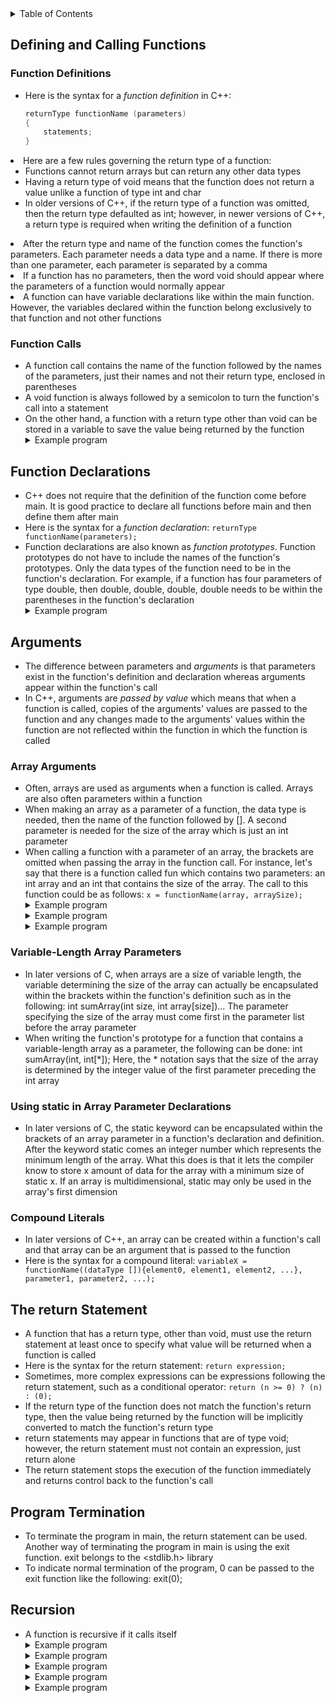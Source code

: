 <details>
<summary>Table of Contents</summary>
<ol>
  <li>
    <a href='#defining-and-calling-functions'>Defining and Calling Functions</a>
  </li> 
  <li>
    <a href='#function-declarations'>Function Declarations</a>
  </li> 
  <li>
    <a href='#arguments'>Arguments</a>
  </li> 
  <li>
    <a href='#the-return-statement'>The return Statement</a>
  </li> 
  <li>
    <a href='#program-termination'>Program Termination</a>
  </li> 
  <li>
    <a href='#recursion'>Recursion</a>
  </li> 
</ol>
</details>

## Defining and Calling Functions
### Function Definitions
<ul>
  <li>Here is the syntax for a <em>function definition</em> in C++:

```cpp
returnType functionName (parameters) 
{
    statements;
}
```
</li>
    </ul>    
  </li>
  <li>Here are a few rules governing the return type of a function:
    <ul>
      <li>Functions cannot return arrays but can return any other data types</li>
      <li>Having a return type of void means that the function does not return a value unlike a function of type int and char</li>
      <li>In older versions of C++, if the return type of a function was omitted, then the return type defaulted as int; however, in newer versions of C++, a return type is required when writing the definition of a function</li>    
    </ul>
  </li>   
  <li>After the return type and name of the function comes the function's parameters. Each parameter needs a data type and a name. If there is more than one parameter, each parameter is separated by a comma</li>
  <li>If a function has no parameters, then the word void should appear where the parameters of a function would normally appear</li> 
  <li>A function can have variable declarations like within the main function. However, the variables declared within the function belong exclusively to that function and not other functions</li>      
</ul>    

### Function Calls
<ul>
  <li>A function call contains the name of the function followed by the names of the parameters, just their names and not their return type, enclosed in parentheses</li>
  <li>A void function is always followed by a semicolon to turn the function's call into a statement</li>
  <li>On the other hand, a function with a return type other than void can be stored in a variable to save the value being returned by the function</li>
  <details>
    <summary>Example program</summary>

```cpp
#include <iostream>
using namespace std;
          
//isEven function definition which returns a boolean value indicating whether its parameter is even or not
bool isEven(int n)
{
    //conditional statement which checks if n is not even
    if (n % 2 == 0)
        return false;
    else
        return true;
}

int main()
{
    //variable declarations and initializations
    int input;
    bool isPrimeFlag = true;
    
    //getting number from the user
    cout << "Enter a number: ";
   cin >> input;
    
    //conditional statement which prints whether input is a even or not
    if (isEven(input))
        cout << input << " is even\n";
    else
        cout << input << " is not even\n";
    return 0;
}
```
  <ul>  
    <details>
      <summary>Output</summary>
        <pre>
          <code>
Enter a number: <u>3456345</u>
3456345 is even
          </code>
        </pre>  
      </details>
    </ul>  
  </details>     
</ul>    

## Function Declarations
<ul>
  <li>C++ does not require that the definition of the function come before main. It is good practice to declare all functions before main and then define them after main</li>
  <li>Here is the syntax for a <em>function declaration</em>: <code>returnType functionName(parameters);</code></li> 
  <li>Function declarations are also known as <em>function prototypes</em>. Function prototypes do not have to include the names of the function's prototypes. Only the data types of the function need to be in the function's declaration. For example, if a function has four parameters of type double, then double, double, double, double needs to be within the parentheses in the function's declaration</li>  
  <details>
    <summary>Example program</summary>

```cpp
#include <iostream>
using namespace std;

//function prototype for isEven function
bool isEven(int);

int main()
{
    //variable declarations and initializations
    int input;
    bool isPrimeFlag = true;

    //getting number from the user
    cout << "Enter a number: ";
    cin >> input;
    
    //conditional statement which prints whether input is a even or not
    if (isEven(input))
        cout << input << " is even\n";
    else
        cout << input " is not even\n";
    
    return 0;
}

//isEven function definition which returns a boolean value indicating whether its parameter is even or not
bool isEven(int n)
{
    //conditional statement which checks if n is not even
    if (n % 2 == 0)
        return false;
    else
        return true;
}
```
  <ul>
    <details>
      <summary>Output</summary>
        <pre>
          <code>
Enter a number: <u>3456345</u>
3456345 is even
          </code>
        </pre>  
      </details>
    </ul>  
  </details>  
</ul>    

## Arguments
<ul>
  <li>The difference between parameters and <em>arguments</em> is that parameters exist in the function's definition and declaration whereas arguments appear within the function's call</li>
  <li>In C++, arguments are <em>passed by value</em> which means that when a function is called, copies of the arguments' values are passed to the function and any changes made to the arguments' values within the function are not reflected within the function in which the function is called</li>
</ul>    

### Array Arguments
<ul>
  <li>Often, arrays are used as arguments when a function is called. Arrays are also often parameters within a function</li>
  <li>When making an array as a parameter of a function, the data type is needed, then the name of the function followed by []. A second parameter is needed for the size of the array which is just an int parameter</li>  
  <li>When calling a function with a parameter of an array, the brackets are omitted when passing the array in the function call. For instance, let's say that there is a function called fun which contains two parameters: an int array and an int that contains the size of the array. The call to this function could be as follows: <code>x = functionName(array, arraySize);</code></li>  
  <details>
    <summary>Example program</summary>

```cpp
//Write a function that reverses the elements of an integer array
//void reverse(int a[], int n)
```
<ul>   
  <details>
    <summary>Output</summary>

```cpp
//function definition for reverse
void reverse(int a[], int n)
{
    //for loop which reverses the elements of the array
    for (int i = 0, j = n - 1; i < j; i++, j--) 
    {
        temp = arr[i];
        arr[i] = arr[j];
        arr[j] = temp;
    }
}   
```
  </details>
  </ul>  
</details>
<details>
    <summary>Example program</summary>

```cpp
//Write a function that sorts the elements of an integer array a in non-decreasing order using selection sort. For example, if a contains the elements {2, 3, 6, 3, 5}, the function will sort the elements of the array so it contains {2, 3, 3, 5, 6}. The function has the following parameters: a is the integer array, n is the length of a. You are not allowed to use any other arrays except array a to solve this problem
//void my_sort(int a[], int n)
```
<ul>   
  <details>
    <summary>Output</summary>

```cpp
//function definition for my_sort which sorts the elements of an integer array a in non-decreasing order using selection sort
void my_sort(int a[], int n)
{
    int i, j;
    for (i = 0; i < n - 1; i++)
    {
        int smallest = i;
        for (j = i; j < n; j++)
        {
            if (a[j] < a[smallest])
                smallest = j;
        }

        int temp = a[smallest];
        a[smallest] = a[i];
        a[i] = temp;
    }
}
```
  </details>
  </ul>  
</details>
<details>
    <summary>Example program</summary>

```cpp
//Write a function that rotates an array of integers to the right by a given number of steps. For example, given an array {1, 2, 3, 4, 5} and k = 2, the array should become {4, 5, 1, 2, 3}
//void rotateArray(int arr[], int n, int k)
```
<ul>   
  <details>
    <summary>Output</summary>

```cpp
//function definition for rotateArray which rotates an array of integers to the right by a given number of steps
void rotateArray(int arr[], int n, int k)
{
    //variable declaration and initialization
    int temp[n];

    //for loop which moves the elements of the array to the right by k steps
    for (int i = 0, j = k; i < n; i++, j++)
    {
        if (j == n)
            j = 0;
        temp[j] = arr[i];
    }
} 
```
  </details>
  </ul>  
</details>
</ul>  

### Variable-Length Array Parameters
<ul>
  <li>In later versions of C, when arrays are a size of variable length, the variable determining the size of the array can actually be encapsulated within the brackets within the function's definition such as in the following: int sumArray(int size, int array[size])... The parameter specifying the size of the array must come first in the parameter list before the array parameter</li>  
  <li>When writing the function's prototype for a function that contains a variable-length array as a parameter, the following can be done: int sumArray(int, int[*]); Here, the * notation says that the size of the array is determined by the integer value of the first parameter preceding the int array</li>
</ul>  

### Using static in Array Parameter Declarations
<ul>
  <li>In later versions of C, the static keyword can be encapsulated within the brackets of an array parameter in a function's declaration and definition. After the keyword static comes an integer number which represents the minimum length of the array. What this does is that it lets the compiler know to store x amount of data for the array with a minimum size of static x. If an array is multidimensional, static may only be used in the array's first dimension</li>
</ul>    

### Compound Literals
<ul>
  <li>In later versions of C++, an array can be created within a function's call and that array can be an argument that is passed to the function</li>
  <li>Here is the syntax for a compound literal: <code>variableX = functionName((dataType []){element0, element1, element2, ...}, parameter1, parameter2, ...);</code></li>  
</ul>   

## The return Statement
<ul>
  <li>A function that has a return type, other than void, must use the return statement at least once to specify what value will be returned when a function is called</li>
  <li>Here is the syntax for the return statement: <code>return expression;</code></li>
  <li>Sometimes, more complex expressions can be expressions following the return statement, such as a conditional operator: <code>return (n >= 0) ? (n) : (0);</code></li>
  <li>If the return type of the function does not match the function's return type, then the value being returned by the function will be implicitly converted to match the function's return type</li> 
  <li>return statements may appear in functions that are of type void; however, the return statement must not contain an expression, just return alone</li>    
  <li>The return statement stops the execution of the function immediately and returns control back to the function's call</li>  
</ul>  

## Program Termination
<ul>
  <li>To terminate the program in main, the return statement can be used. Another way of terminating the program in main is using the exit function. exit belongs to the <a><</a>stdlib.h<a>></a> library</li>
  <li>To indicate normal termination of the program, 0 can be passed to the exit function like the following: exit(0);</li>  
</ul>    

## Recursion
<ul>
  <li>A function is recursive if it calls itself</li>
  <details>
    <summary>Example program</summary>

```cpp
#include <iostream>
using namespace std;

//function prototype for factorial
int factorial(int);

int main()
{
    //variable declaration and initialization
    int number;
    
    //getting user input for number variable
    cout << "Enter a number: ";
    cin >> number;
    
    //calling factorial function and printing result
    cout << number << "! is: " << factorial(number) << endl;
    
    return 0;
}

//recursive function to calculate factorial of a number
int factorial(int n)
{
    //conditional statement which checks if n is equal to 1
    if (n == 1)
        return n;
    
    //conditional statement which evaluates to true if n is yet to equal one    
    else
        return n-- * factorial(n);
}
```
<ul>   
  <details>
    <summary>Output</summary>
      <pre>
        <code>
Enter a number: <u>10</u>
10! is: 3628800
        </code>
      </pre>  
    </details>
  </ul>  
</details>
  <details>
    <summary>Example program</summary>

```cpp
#include <iostream>
using namespace std;

//function definition for countUpDown 
void countUpDown(int n)
{
    //conditional statement if n is greater than 0
    if (n > 0)
    {
        cout << n;
        countUpDown(n - 1);
        cout << n;
    }
}

int main()
{
    //calling countUpDown function
    countUpDown(3);
    
    return 0;
}
```
<ul>   
  <details>
    <summary>Output</summary>
      <pre>
        <code>
3 2 1 1 2 3
        </code>
      </pre>  
    </details>
  </ul>  
</details>
  <details>
    <summary>Example program</summary>

```c
#include <iostream>
using namespace std;

//function definition for reversePrint
void reversePrint(int n)
{
    //conditional statement which checks if n is not equal to 0
    if (n != 0)
    {
        cout << n % 10;
        reversePrint(n / 10);
    }
}

int main()
{
    //calling reversePrint function
    reversePrint(1234);
    
    return 0;
}
```
<ul> 
  <details>
    <summary>Output</summary>
      <pre>
        <code>
4 3 2 1
        </code>
      </pre>  
    </details>
  </ul>  
</details>
  <details>
    <summary>Example program</summary>

```c
#include <stdio.h>
using namespace std;

//function definition for oddDigitsReverse
void oddDigitsReverse(int n)
{
    //conditional statement which checks if n does not equal 0
    if (n != 0)
    {
        if ((n % 10) % 2 != 0)
            cout << n % 10;
        
        oddDigitsReverse(n / 10);
    }
}

int main()
{
    //calling oddDigitsReverse function 
    oddDigitsReverse(13578);
    
    return 0;
}
```
<ul>   
  <details>
    <summary>Output</summary>
      <pre>
        <code>
7531
        </code>
      </pre>  
    </details>
  </ul>  
</details>
<details>
    <summary>Example program</summary>

```cpp
//Write a function that sorts an array in ascending order recursively
//void mergeSort(int a[], int start, int end)
```
<ul>   
  <details>
    <summary>Output</summary>

```cpp
//function definition for mergeSort which sorts an array in ascending order recursively
void mergeSort(int a[], int start, int end)
{
    //conditional statement which checks if end is equal to 1
    if (end == 1)
        return;

    //conditional statement which checks if end is greater than 1
    else
    {
        //for loop which finds the largest element in the array and moves it to the last position in the array
        int max = a[end - 1], temp;
        for (int i = 0, max = a[end - 1], temp; i < end; i++)
            if (a[i] > max)
            {
                max = temp = a[i];
                a[i] = a[end - 1];
                a[end - 1] = temp;
            }

        return mergeSort(a, 0, --end);
    }    
}
```
  </details>
  </ul>  
</details>
</ul>    
